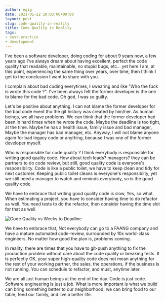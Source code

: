 ```yaml
---
author: egig
date: 2021-01-22 10:00:00+00:00
layout: post
slug: code-quality-in-reality
title: Code Quality in Reality
tags:
- best-practice
- development
---
```


I've been a software developer, doing coding for about 9 years now, a few years ago I've always
dream about having excellent, perfect the code quality that readable, maintainable, no stupid bugs, etc...
yet here I am, at this point, experiencing the same thing over years, over time,
then I think I get to the conclusion I want to share with you. 

I complain about bad coding everytimes, I swearing and like "Who the fuck is wrote this code ?".
I've been always felt the former developer is the one to blame for the bad code.
Oh god, I was so guilty.

Let's be positive about anything.
I can not blame the former developer for the bad code event tho the git history was created by him/her.
As human beings, we all have problems. We can think that the former developer had been in hard
times when he wrote the code. Maybe the deadline is too tight, at the time. Maybe he has
a health issue, family issue and bad manager,
Maybe the manager has bad manager, etc.
Anyway, I will not blame anyone again for bad legacy code
or anything, because I was one of the former developer myself.

Who is responsible for code quality ? I think everybody is responsible for writing good quality code.
How about tech leads? managers? they can be partners to do
code review, but still, good quality code is everyone's responsibility. Code is like a public toilet, we have to keep clean and tidy for next customer. Keeping public toilet cleans is everyone's responsiblity, yet we still need a manager to watch and reminds everybody, so is the good quality code.

We have to embrace that writing good quality code is slow, Yes, so what. When estimating a project, you have to consider having time to do refactor as well. You need tests to do the refactor, then consider having the time slot for that as well.

![Code Quality vs Weeks to Deadline](https://melmeric.files.wordpress.com/2011/02/codequality.png)


We have to embrace that, Not everybody can go to a FAANG company and have a mature automated code-review, surrounded by 10x world-class engineers. No matter how good the plan is, problems coming.

In reality, there are times that you have to git-push anything to fix the production problem without care about the code quality or breaking tests. It is perfectly OK, your super high-quality code does not mean anything for the rest of your working partner, the sales, the operations, if the business is not running. You can schedule to refactor, and must, anytime later.

We are all just human beings at the end of the day. Code is just code. Software engineering is just a job. What is more important is what we build can bring something better to our neighborhood, we can bring food to our table, feed our family, and live a better life.
